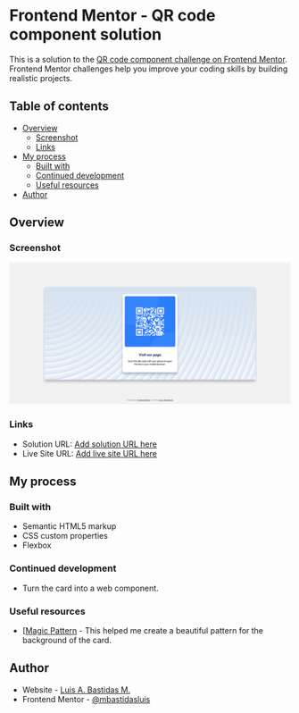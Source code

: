 # Frontend Mentor - QR code component solution

This is a solution to the [QR code component challenge on Frontend Mentor](https://www.frontendmentor.io/challenges/qr-code-component-iux_sIO_H). Frontend Mentor challenges help you improve your coding skills by building realistic projects. 

## Table of contents

- [Overview](#overview)
  - [Screenshot](#screenshot)
  - [Links](#links)
- [My process](#my-process)
  - [Built with](#built-with)
  - [Continued development](#continued-development)
  - [Useful resources](#useful-resources)
- [Author](#author)

## Overview

### Screenshot

![](./images/screenshot.png)

### Links

- Solution URL: [Add solution URL here](https://github.com/mbastidasluis/qr-code-card)
- Live Site URL: [Add live site URL here](https://mbastidasluis.github.io/qr-code-card/)

## My process

### Built with

- Semantic HTML5 markup
- CSS custom properties
- Flexbox

### Continued development

- Turn the card into a web component.

### Useful resources

- [[Magic Pattern](https://www.magicpattern.design/tools/css-backgrounds) - This helped me create a beautiful pattern for the background of the card.

## Author

- Website - [Luis A. Bastidas M.](https://github.com/mbastidasluis)
- Frontend Mentor - [@mbastidasluis](https://www.frontendmentor.io/profile/mbastidasluis)